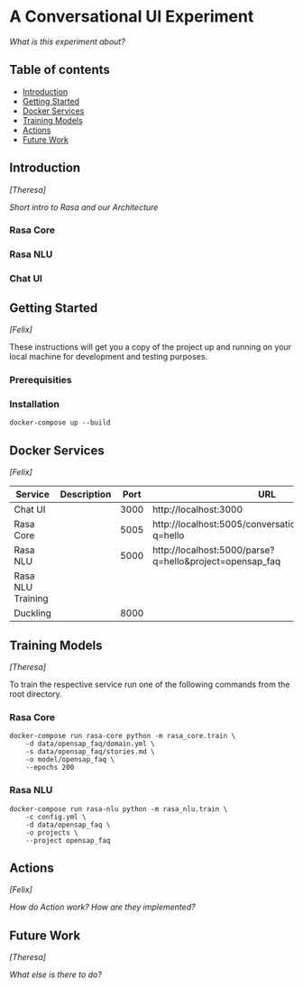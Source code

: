 # A Conversational UI Experiment

_What is this experiment about?_

## Table of contents
- [Introduction](#introduction)
- [Getting Started](#getting-started)
- [Docker Services](#docker-services)
- [Training Models](#training-models)
- [Actions](#actions)
- [Future Work](#future-work)


## Introduction

_[Theresa]_

_Short intro to Rasa and our Architecture_

### Rasa Core

### Rasa NLU

### Chat UI


## Getting Started

_[Felix]_

These instructions will get you a copy of the project up and running on your local machine for development and testing purposes.

### Prerequisities


### Installation

```
docker-compose up --build
```


## Docker Services

_[Felix]_

Service | Description | Port | URL
---|---|---|---
Chat UI | | 3000 | http://localhost:3000
Rasa Core | | 5005 | http://localhost:5005/conversations/default/respond?q=hello
Rasa NLU | | 5000 | http://localhost:5000/parse?q=hello&project=opensap_faq
Rasa NLU Training | | | 
Duckling | | 8000 |


## Training Models

_[Theresa]_

To train the respective service run one of the following commands from the root directory.

### Rasa Core

```
docker-compose run rasa-core python -m rasa_core.train \
    -d data/opensap_faq/domain.yml \
    -s data/opensap_faq/stories.md \
    -o model/opensap_faq \
    --epochs 200
```

### Rasa NLU
 
```
docker-compose run rasa-nlu python -m rasa_nlu.train \
    -c config.yml \
    -d data/opensap_faq \
    -o projects \
    --project opensap_faq
```

## Actions

_[Felix]_

_How do Action work? How are they implemented?_


## Future Work

_[Theresa]_

_What else is there to do?_